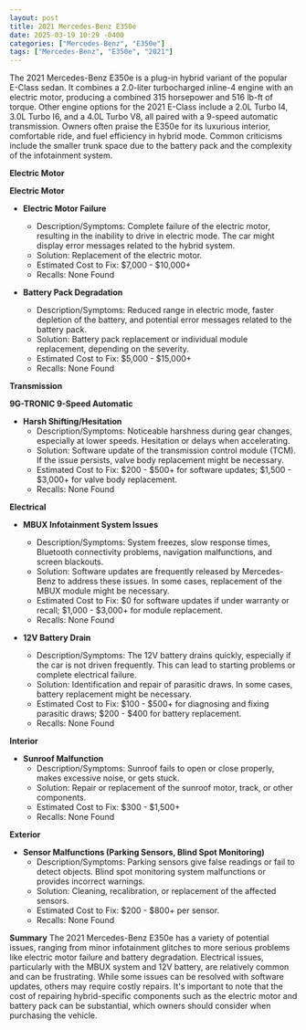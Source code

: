 ```yaml
---
layout: post
title: 2021 Mercedes-Benz E350e
date: 2025-03-19 10:29 -0400
categories: ["Mercedes-Benz", "E350e"]
tags: ["Mercedes-Benz", "E350e", "2021"]
---
```

The 2021 Mercedes-Benz E350e is a plug-in hybrid variant of the popular E-Class sedan. It combines a 2.0-liter turbocharged inline-4 engine with an electric motor, producing a combined 315 horsepower and 516 lb-ft of torque. Other engine options for the 2021 E-Class include a 2.0L Turbo I4, 3.0L Turbo I6, and a 4.0L Turbo V8, all paired with a 9-speed automatic transmission. Owners often praise the E350e for its luxurious interior, comfortable ride, and fuel efficiency in hybrid mode. Common criticisms include the smaller trunk space due to the battery pack and the complexity of the infotainment system.

**Electric Motor**

**Electric Motor**
*   **Electric Motor Failure**
    *   Description/Symptoms: Complete failure of the electric motor, resulting in the inability to drive in electric mode. The car might display error messages related to the hybrid system.
    *   Solution: Replacement of the electric motor.
    *   Estimated Cost to Fix: $7,000 - $10,000+
    *   Recalls: None Found

*   **Battery Pack Degradation**
    *   Description/Symptoms: Reduced range in electric mode, faster depletion of the battery, and potential error messages related to the battery pack.
    *   Solution: Battery pack replacement or individual module replacement, depending on the severity.
    *   Estimated Cost to Fix: $5,000 - $15,000+
    *   Recalls: None Found

**Transmission**

**9G-TRONIC 9-Speed Automatic**

*   **Harsh Shifting/Hesitation**
    *   Description/Symptoms: Noticeable harshness during gear changes, especially at lower speeds. Hesitation or delays when accelerating.
    *   Solution: Software update of the transmission control module (TCM). If the issue persists, valve body replacement might be necessary.
    *   Estimated Cost to Fix: $200 - $500+ for software updates; $1,500 - $3,000+ for valve body replacement.
    *   Recalls: None Found

**Electrical**

*   **MBUX Infotainment System Issues**
    *   Description/Symptoms: System freezes, slow response times, Bluetooth connectivity problems, navigation malfunctions, and screen blackouts.
    *   Solution: Software updates are frequently released by Mercedes-Benz to address these issues. In some cases, replacement of the MBUX module might be necessary.
    *   Estimated Cost to Fix: $0 for software updates if under warranty or recall; $1,000 - $3,000+ for module replacement.
    *   Recalls: None Found

*   **12V Battery Drain**
    *   Description/Symptoms: The 12V battery drains quickly, especially if the car is not driven frequently. This can lead to starting problems or complete electrical failure.
    *   Solution: Identification and repair of parasitic draws. In some cases, battery replacement might be necessary.
    *   Estimated Cost to Fix: $100 - $500+ for diagnosing and fixing parasitic draws; $200 - $400 for battery replacement.
    *   Recalls: None Found

**Interior**

*   **Sunroof Malfunction**
    *   Description/Symptoms: Sunroof fails to open or close properly, makes excessive noise, or gets stuck.
    *   Solution: Repair or replacement of the sunroof motor, track, or other components.
    *   Estimated Cost to Fix: $300 - $1,500+
    *   Recalls: None Found

**Exterior**

*   **Sensor Malfunctions (Parking Sensors, Blind Spot Monitoring)**
    *   Description/Symptoms: Parking sensors give false readings or fail to detect objects. Blind spot monitoring system malfunctions or provides incorrect warnings.
    *   Solution: Cleaning, recalibration, or replacement of the affected sensors.
    *   Estimated Cost to Fix: $200 - $800+ per sensor.
    *   Recalls: None Found

**Summary**
The 2021 Mercedes-Benz E350e has a variety of potential issues, ranging from minor infotainment glitches to more serious problems like electric motor failure and battery degradation. Electrical issues, particularly with the MBUX system and 12V battery, are relatively common and can be frustrating. While some issues can be resolved with software updates, others may require costly repairs. It's important to note that the cost of repairing hybrid-specific components such as the electric motor and battery pack can be substantial, which owners should consider when purchasing the vehicle.

